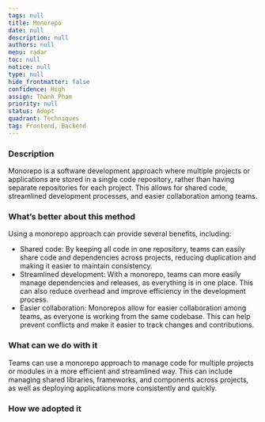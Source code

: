 ```yaml
---
tags: null
title: Monorepo
date: null
description: null
authors: null
menu: radar
toc: null
notice: null
type: null
hide_frontmatter: false
confidence: High
assign: Thanh Pham
priority: null
status: Adopt
quadrant: Techniques
tag: Frontend, Backend
---
```


<!-- table_of_contents 18337690-8620-4518-832c-e3248abb2fbe -->

### Description

Monorepo is a software development approach where multiple projects or applications are stored in a single code repository, rather than having separate repositories for each project. This allows for shared code, streamlined development processes, and easier collaboration among teams.

### What’s better about this method

Using a monorepo approach can provide several benefits, including:

* Shared code: By keeping all code in one repository, teams can easily share code and dependencies across projects, reducing duplication and making it easier to maintain consistency.
* Streamlined development: With a monorepo, teams can more easily manage dependencies and releases, as everything is in one place. This can also reduce overhead and improve efficiency in the development process.
* Easier collaboration: Monorepos allow for easier collaboration among teams, as everyone is working from the same codebase. This can help prevent conflicts and make it easier to track changes and contributions.

### What can we do with it

Teams can use a monorepo approach to manage code for multiple projects or modules in a more efficient and streamlined way. This can include managing shared libraries, frameworks, and components across projects, as well as deploying applications more consistently and quickly.

### How we adopted it


<!-- child_database c9cef98e-1035-48a1-80f6-44d3f0e550d2 -->
